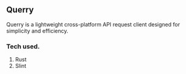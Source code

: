 ## Querry
Querry is a lightweight cross-platform API request client designed for simplicity and efficiency.

### Tech used.
1. Rust
2. Slint
